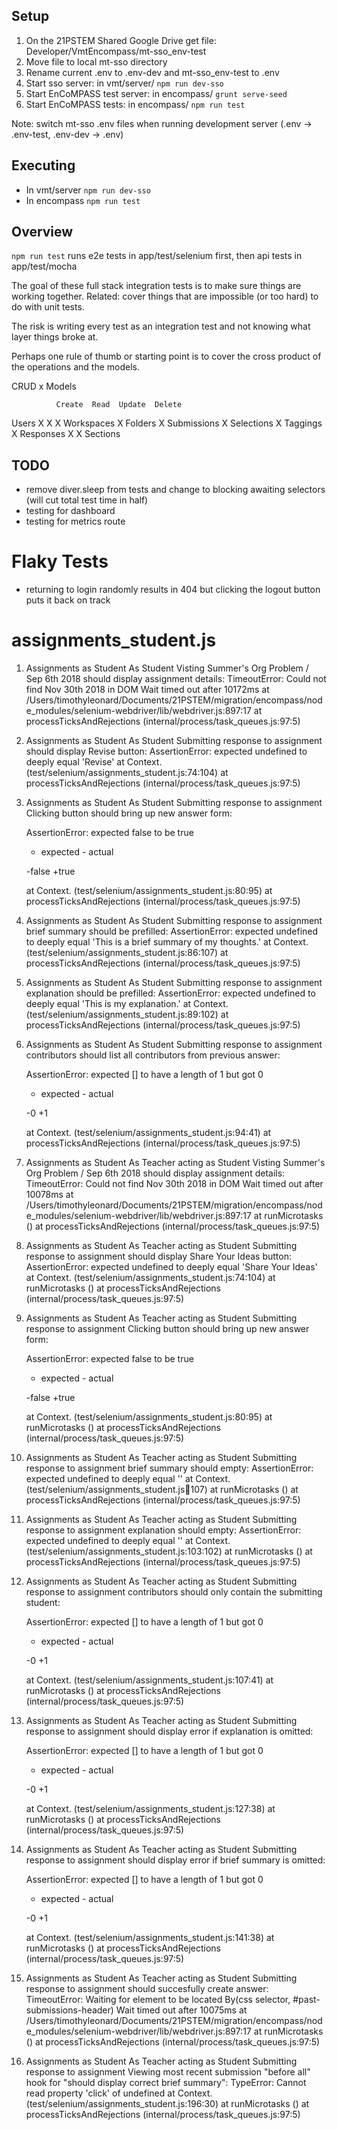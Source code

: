 ## Setup

1. On the 21PSTEM Shared Google Drive get file: Developer/VmtEncompass/mt-sso_env-test
2. Move file to local mt-sso directory
3. Rename current .env to .env-dev and mt-sso_env-test to .env
4. Start sso server: in vmt/server/ `npm run dev-sso` 
5. Start EnCoMPASS test server: in encompass/ `grunt serve-seed`
5. Start EnCoMPASS tests: in encompass/ `npm run test`

Note: switch mt-sso .env files when running development server (.env -> .env-test, .env-dev -> .env)

## Executing

- In vmt/server `npm run dev-sso`
- In encompass `npm run test`

## Overview

`npm run test` runs e2e tests in app/test/selenium first, then api tests in app/test/mocha

The goal of these full stack integration tests is to make sure things are working together.  Related: cover things that are impossible (or too hard) to do with unit tests.

The risk is writing every test as an integration test and not knowing what layer things broke at.

Perhaps one rule of thumb or starting point is to cover the cross product of the operations and the models.

CRUD x Models

              Create  Read  Update  Delete
Users            X    X       X
Workspaces            X
Folders               X
Submissions           X
Selections            X
Taggings              X
Responses        X    X
Sections

## TODO
- remove diver.sleep from tests and change to blocking awaiting selectors (will cut total test time in half)
- testing for dashboard
- testing for metrics route

# Flaky Tests
- returning to login randomly results in 404 but clicking the logout button puts it back on track

# assignments_student.js
  1) Assignments as Student
       As Student
         Visting Summer's Org Problem / Sep 6th 2018
           should display assignment details:
     TimeoutError: Could not find Nov 30th 2018 in DOM
Wait timed out after 10172ms
      at /Users/timothyleonard/Documents/21PSTEM/migration/encompass/node_modules/selenium-webdriver/lib/webdriver.js:897:17
      at processTicksAndRejections (internal/process/task_queues.js:97:5)

  2) Assignments as Student
       As Student
         Submitting response to assignment
           should display Revise button:
     AssertionError: expected undefined to deeply equal 'Revise'
      at Context.<anonymous> (test/selenium/assignments_student.js:74:104)
      at processTicksAndRejections (internal/process/task_queues.js:97:5)

  3) Assignments as Student
       As Student
         Submitting response to assignment
           Clicking button should bring up new answer form:

      AssertionError: expected false to be true
      + expected - actual

      -false
      +true
      
      at Context.<anonymous> (test/selenium/assignments_student.js:80:95)
      at processTicksAndRejections (internal/process/task_queues.js:97:5)

  4) Assignments as Student
       As Student
         Submitting response to assignment
           brief summary should be prefilled:
     AssertionError: expected undefined to deeply equal 'This is a brief summary of my thoughts.'
      at Context.<anonymous> (test/selenium/assignments_student.js:86:107)
      at processTicksAndRejections (internal/process/task_queues.js:97:5)

  5) Assignments as Student
       As Student
         Submitting response to assignment
           explanation should be prefilled:
     AssertionError: expected undefined to deeply equal 'This is my explanation.'
      at Context.<anonymous> (test/selenium/assignments_student.js:89:102)
      at processTicksAndRejections (internal/process/task_queues.js:97:5)

  6) Assignments as Student
       As Student
         Submitting response to assignment
           contributors should list all contributors from previous answer:

      AssertionError: expected [] to have a length of 1 but got 0
      + expected - actual

      -0
      +1
      
      at Context.<anonymous> (test/selenium/assignments_student.js:94:41)
      at processTicksAndRejections (internal/process/task_queues.js:97:5)

  7) Assignments as Student
       As Teacher acting as Student
         Visting Summer's Org Problem / Sep 6th 2018
           should display assignment details:
     TimeoutError: Could not find Nov 30th 2018 in DOM
Wait timed out after 10078ms
      at /Users/timothyleonard/Documents/21PSTEM/migration/encompass/node_modules/selenium-webdriver/lib/webdriver.js:897:17
      at runMicrotasks (<anonymous>)
      at processTicksAndRejections (internal/process/task_queues.js:97:5)

  8) Assignments as Student
       As Teacher acting as Student
         Submitting response to assignment
           should display Share Your Ideas button:
     AssertionError: expected undefined to deeply equal 'Share Your Ideas'
      at Context.<anonymous> (test/selenium/assignments_student.js:74:104)
      at runMicrotasks (<anonymous>)
      at processTicksAndRejections (internal/process/task_queues.js:97:5)

  9) Assignments as Student
       As Teacher acting as Student
         Submitting response to assignment
           Clicking button should bring up new answer form:

      AssertionError: expected false to be true
      + expected - actual

      -false
      +true
      
      at Context.<anonymous> (test/selenium/assignments_student.js:80:95)
      at runMicrotasks (<anonymous>)
      at processTicksAndRejections (internal/process/task_queues.js:97:5)

  10) Assignments as Student
       As Teacher acting as Student
         Submitting response to assignment
           brief summary should empty:
     AssertionError: expected undefined to deeply equal ''
      at Context.<anonymous> (test/selenium/assignments_student.js:100:107)
      at runMicrotasks (<anonymous>)
      at processTicksAndRejections (internal/process/task_queues.js:97:5)

  11) Assignments as Student
       As Teacher acting as Student
         Submitting response to assignment
           explanation should empty:
     AssertionError: expected undefined to deeply equal ''
      at Context.<anonymous> (test/selenium/assignments_student.js:103:102)
      at runMicrotasks (<anonymous>)
      at processTicksAndRejections (internal/process/task_queues.js:97:5)

  12) Assignments as Student
       As Teacher acting as Student
         Submitting response to assignment
           contributors should only contain the submitting student:

      AssertionError: expected [] to have a length of 1 but got 0
      + expected - actual

      -0
      +1
      
      at Context.<anonymous> (test/selenium/assignments_student.js:107:41)
      at runMicrotasks (<anonymous>)
      at processTicksAndRejections (internal/process/task_queues.js:97:5)

  13) Assignments as Student
       As Teacher acting as Student
         Submitting response to assignment
           should display error if explanation is omitted:

      AssertionError: expected [] to have a length of 1 but got 0
      + expected - actual

      -0
      +1
      
      at Context.<anonymous> (test/selenium/assignments_student.js:127:38)
      at runMicrotasks (<anonymous>)
      at processTicksAndRejections (internal/process/task_queues.js:97:5)

  14) Assignments as Student
       As Teacher acting as Student
         Submitting response to assignment
           should display error if brief summary is omitted:

      AssertionError: expected [] to have a length of 1 but got 0
      + expected - actual

      -0
      +1
      
      at Context.<anonymous> (test/selenium/assignments_student.js:141:38)
      at runMicrotasks (<anonymous>)
      at processTicksAndRejections (internal/process/task_queues.js:97:5)

  15) Assignments as Student
       As Teacher acting as Student
         Submitting response to assignment
           should succesfully create answer:
     TimeoutError: Waiting for element to be located By(css selector, #past-submissions-header)
Wait timed out after 10075ms
      at /Users/timothyleonard/Documents/21PSTEM/migration/encompass/node_modules/selenium-webdriver/lib/webdriver.js:897:17
      at runMicrotasks (<anonymous>)
      at processTicksAndRejections (internal/process/task_queues.js:97:5)

  16) Assignments as Student
       As Teacher acting as Student
         Submitting response to assignment
           Viewing most recent submission
             "before all" hook for "should display correct brief summary":
     TypeError: Cannot read property 'click' of undefined
      at Context.<anonymous> (test/selenium/assignments_student.js:196:30)
      at runMicrotasks (<anonymous>)
      at processTicksAndRejections (internal/process/task_queues.js:97:5)